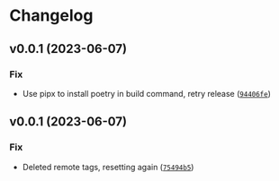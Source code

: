 # Changelog

<!--next-version-placeholder-->

## v0.0.1 (2023-06-07)

### Fix

* Use pipx to install poetry in build command, retry release ([`94406fe`](https://github.com/psychoanalyze/psychoanalyze/commit/94406fe7a8dc34e48285e348801fa6ba0f424067))

## v0.0.1 (2023-06-07)

### Fix

* Deleted remote tags, resetting again ([`75494b5`](https://github.com/psychoanalyze/psychoanalyze/commit/75494b51977dc8e9631729a1d2f9a756e2316e2d))
